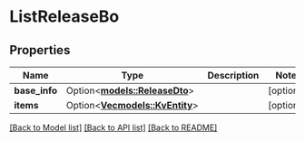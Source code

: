 # ListReleaseBo

## Properties

Name | Type | Description | Notes
------------ | ------------- | ------------- | -------------
**base_info** | Option<[**models::ReleaseDto**](ReleaseDTO.md)> |  | [optional]
**items** | Option<[**Vec<models::KvEntity>**](KVEntity.md)> |  | [optional]

[[Back to Model list]](../README.md#documentation-for-models) [[Back to API list]](../README.md#documentation-for-api-endpoints) [[Back to README]](../README.md)


